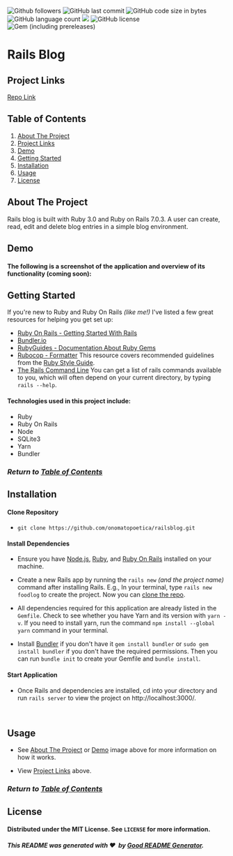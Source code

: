 ![Github followers](https://img.shields.io/github/followers/onomatopoetica?color=blue&logo=GitHub&style=flat)  ![GitHub last commit](https://img.shields.io/github/last-commit/onomatopoetica/railsblog)  ![GitHub code size in bytes](https://img.shields.io/github/languages/code-size/onomatopoetica/railsblog?color=yellow)  ![GitHub language count](https://img.shields.io/github/languages/count/onomatopoetica/railsblog?color=orange&logo=GitHub&style=flat)  ![](https://img.shields.io/badge/language-ruby-red/?style=flat&logo=ruby&logoColor=red&color=red) ![GitHub license](https://img.shields.io/badge/license-MIT-yellow) ![Gem (including prereleases)](https://img.shields.io/gem/v/rails?include_prereleases&logo=ruby&logoColor=red&color=red) 

# Rails Blog 

## Project Links
[Repo Link](https://github.com/onomatopoetica/railsblog)

    
## Table of Contents
1. [About The Project](#About-The-Project)
1. [Project Links](#Project-Links)
1. [Demo](#Demo)
1. [Getting Started](#Getting-Started)
1. [Installation](#Installation)
1. [Usage](#Usage)
1. [License](#License)

## About The Project
Rails blog is built with Ruby 3.0 and Ruby on Rails 7.0.3. A user can create, read, edit and delete blog entries in a simple blog environment.
## Demo

#### The following is a screenshot of the application and overview of its functionality (coming soon): <br>

<!-- <img src="./example.png" alt="app screenshot" width="900" height="auto"> -->

## Getting Started

If you're new to Ruby and Ruby On Rails *(like me!)* I've listed a few great resources for helping you get set up:
* [Ruby On Rails - Getting Started With Rails](https://guides.rubyonrails.org/getting_started.html) 
* [Bundler.io](https://bundler.io/v2.3/man/bundle-install.1.html)
* [RubyGuides - Documentation About Ruby Gems](https://www.rubyguides.com/2018/09/ruby-gems-gemfiles-bundler/)
* [Rubocop - Formatter](https://www.mashupgarage.com/playbook/rails/rubocop.html) This resource covers recommended guidelines from the [Ruby Style Guide](https://github.com/rubocop/ruby-style-guide). 
* [The Rails Command Line](https://guides.rubyonrails.org/command_line.html) You can get a list of rails commands available to you, which will often depend on your current directory, by typing `rails --help`.
    
#### Technologies used in this project include:
* Ruby
* Ruby On Rails
* Node
* SQLite3
* Yarn
* Bundler

### _Return to [Table of Contents](#Table-of-Contents)_
    
## Installation
 
#### Clone Repository

* `git clone https://github.com/onomatopoetica/railsblog.git`

#### Install Dependencies 

* Ensure you have [Node.js](https://nodejs.org), [Ruby](https://www.ruby-lang.org/en/documentation/installation/), and [Ruby On Rails](https://guides.rubyonrails.org/getting_started.html#creating-a-new-rails-project-installing-rails) installed on your machine. 

* Create a new Rails app by running the `rails new` *(and the project name)* command after installing Rails. E.g., In your terminal, type `rails new foodlog` to create the project. Now you can [clone the repo](https://docs.github.com/en/repositories/creating-and-managing-repositories/cloning-a-repository).

* All dependencies required for this application are already listed in the `Gemfile`. Check to see whether you have Yarn and its version with `yarn -v`. If you need to install yarn, run the command `npm install --global yarn` command in your terminal. 

* Install [Bundler](https://bundler.io/) if you don't have it `gem install bundler` or `sudo gem install bundler` if you don't have the required permissions. Then you can run `bundle init` to create your Gemfile and `bundle install`. 

#### Start Application

* Once Rails and dependencies are installed, cd into your directory and run `rails server` to view the project on http://localhost:3000/.
<br>

## Usage 

* See [About The Project](#About-The-Project) or [Demo](#Demo) image above for more information on how it works.

* View [Project Links](#Project-Links) above.

### _Return to [Table of Contents](#Table-of-Contents)_
    
## License
#### Distributed under the MIT License. See `LICENSE` for more information.

##### This README was generated with :hearts:&nbsp; by [Good README Generator](https://github.com/onomatopoetica/Good-README-Generator).


